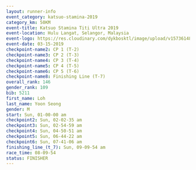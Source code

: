 ```yaml
---
layout: runner-info 
event_category: katsuo-stamina-2019 
category_km: 50KM 
event-title: Katsuo Stamina Titi Ultra 2019 
event-location: Hulu Langat, Selangor, Malaysia 
event-logo: https://res.cloudinary.com/dykbosktl/image/upload/v1573614825/Logo/Logo_p7ft6n.png
event-date: 03-15-2019 
checkpoint-name2: CP 1 (T-2) 
checkpoint-name3: CP 2 (T-3) 
checkpoint-name4: CP 3 (T-4) 
checkpoint-name5: CP 4 (T-5) 
checkpoint-name6: CP 5 (T-6) 
checkpoint-name8: Finishing Line (T-7) 
overall_rank: 146
gender_rank: 109
bib: 5211
first_name: Loh
last_name: Yoon Seong
gender: M
start: Sun, 01-00-00 am
checkpoint2: Sun, 02-02-35 am
checkpoint3: Sun, 02-54-59 am
checkpoint4: Sun, 04-50-51 am
checkpoint5: Sun, 06-44-22 am
checkpoint6: Sun, 07-41-06 am
finishing_line_(t_7): Sun, 09-09-54 am
race_time: 08-09-54
status: FINISHER
---
```

